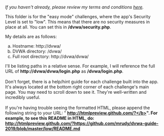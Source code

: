 <i>If you haven't already, please review my terms and conditions <a href=https://github.com/mrudy/dvwa-guide-2019/blob/master/README.md target="_blank">here</a>.</i>

This folder is for the "easy mode" challenges, where the app's Security Level is set to "low". This means that there are no security measures in place at all. You can set this in <b>/dvwa/security.php</b>.

My details are as follows:
<ol type="a">
  <li>Hostname: http://dvwa/</li>
  <li>DVWA directory: /dvwa/</li>
  <li>Full root directory: http://dvwa/dvwa/</li>
</ol>

I'll be listing paths in a relative sense. For example, I will reference the full URL of <b>http://dvwa/dvwa/login.php</b> as <b>/dvwa/login.php</b>. 
<br><br>
Don't forget, there is a help/hint guide for each challenge built into the app. It's always located at the bottom right corner of each challenge's main page. You may need to scroll down to see it. They're well-written and incredibly useful.
<br><br>
If you're having trouble seeing the formatted HTML, please append the following string to your URL: "<b> http://htmlpreview.github.com/?</b>". For example, to see this README in HTML, do: http://htmlpreview.github.com/?https://github.com/mrudy/dvwa-guide-2019/blob/master/low/README.md
